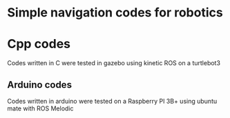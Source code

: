 # Simple navigation codes for robotics

Cpp codes
=============
Codes written in C were tested in gazebo using kinetic ROS on a turtlebot3

Arduino codes
-------------
Codes written in arduino were tested on a Raspberry PI 3B+ using ubuntu mate with ROS Melodic
